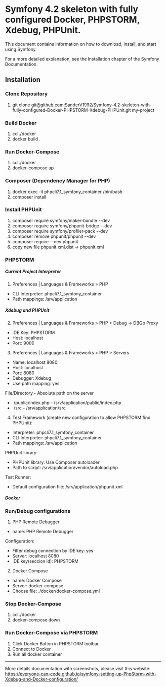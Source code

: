 # Symfony 4.2 skeleton with fully configured Docker, PHPSTORM, Xdebug, PHPUnit.

This document contains information on how to download,
install, and start using Symfony.

For a more detailed explanation,
see the Installation chapter of the Symfony Documentation.

## Installation
### Clone Repository
1. git clone git@github.com:SanderV1992/Symfony-4.2-skeleton-with-fully-configured-Docker-PHPSTORM-Xdebug-PHPUnit.git my-project

### Build Docker
1. cd ./docker
2. docker build .

### Run Docker-Compose
1. cd ./docker
2. docker-compose up

### Composer (Dependency Manager for PHP)
1. docker exec -it phpcli7.1_symfony_container /bin/bash
2. composer install

### Install PHPUnit
1. composer require symfony/maker-bundle --dev
2. composer require symfony/phpunit-bridge --dev
3. composer require symfony/profiler-pack --dev
4. composer remove phpunit/phpunit --dev
5. composer require --dev phpunit
6. copy new file phpunit.xml.dist -> phpunit.xml

### PHPSTORM
##### Current Project Interpreter
1. Preferences | Languages & Frameworks > PHP
- CLI Interpreter: phpcli7.1_symfony_container
- Path mappings: /srv/application

##### Xdebug and PHPUnit
2. Preferences | Languages & Frameworks > PHP > Debug -> DBGp Proxy
- IDE Key: PHPSTORM
- Host: localhost
- Port: 9000

3. Preferences | Languages & Frameworks > PHP > Servers
- Name: localhost 8080
- Host: localhost
- Port: 8080
- Debugger: Xdebug
- Use path mapping: yes

File/Directory - Absolute path on the server
- ./public/index.php - /srv/application/public/index.php
- ./src - /srv/application/src

4. Test Framework (create new configuration to allow PHPSTORM find PHPUnit):
- Interpreter: phpcli7.1_symfony_container
- CLI Interpreter: phpcli7.1_symfony_container
- Path mappings: /srv/application

PHPUnit library:
- PHPUnit library: Use Composer autoloader
- Path to script: /srv/application/vendor/autoload.php

Test Runner:
- Default configuration file: /srv/application/phpunit.xml

##### Docker
### Run/Debug configurations
1. PHP Remote Debugger
- name: PHP Remote Debugger

Configuration:
- Filter debug connection by IDE key: yes
- Server: localhost 8080
- IDE key(seccion id): PHPSTORM

2. Docker Compose
- name: Docker Compose
- Server: docker-compose
- Choose file: ./docker/docker-compose.yml

### Stop Docker-Compose
1. cd ./docker
2. docker-compose down

### Run Docker-Compose via PHPSTORM
1. Click Docker Button in PHPSTORM toolbar 
2. Connect to Docker
3. Run all docker container

---

More details documentation with screenshots, please visit this website:
https://everyone-can-code.github.io/symfony-setting-up-PhpStorm-with-Xdebug-and-Docker-configuration/
